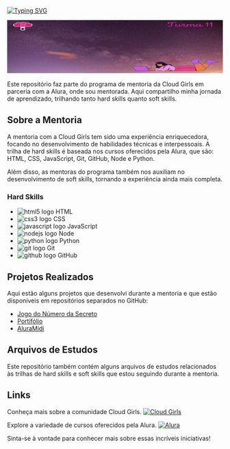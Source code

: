 [![Typing SVG](https://readme-typing-svg.herokuapp.com?lines=Mentoria+Cloud+Girls&center=true&width=460&height=80&size=38&color=%23DB4277)](https://git.io/typing-svg)


![Capa Mentee](https://github.com/deboranortes/Mentoria-Cloud-Girls/blob/main/capa.jpg)


Este repositório faz parte do programa de mentoria da Cloud Girls em parceria com a Alura, onde sou mentorada. Aqui compartilho minha jornada de aprendizado, trilhando tanto hard skills quanto soft skills.

## Sobre a Mentoria

A mentoria com a Cloud Girls tem sido uma experiência enriquecedora, focando no desenvolvimento de habilidades técnicas e interpessoais. A trilha de hard skills é baseada nos cursos oferecidos pela Alura, que são: HTML, CSS, JavaScript, Git, GitHub, Node e Python.

Além disso, as mentoras do programa também nos auxiliam no desenvolvimento de soft skills, tornando a experiência ainda mais completa.


### Hard Skills

- <img src="https://cdn.jsdelivr.net/gh/devicons/devicon/icons/html5/html5-original.svg" height="25" alt="html5 logo"  /> HTML
- <img src="https://cdn.jsdelivr.net/gh/devicons/devicon/icons/css3/css3-original.svg" height="25" alt="css3 logo"  /> CSS
- <img src="https://cdn.jsdelivr.net/gh/devicons/devicon/icons/javascript/javascript-plain.svg" height="25" alt="javascript logo"  /> JavaScript
- <img src="https://w1.pngwing.com/pngs/885/534/png-transparent-green-grass-nodejs-javascript-react-mean-angularjs-logo-symbol-thumbnail.png" height="25" alt="nodejs logo"  /> Node
- <img src="https://cdn.jsdelivr.net/gh/devicons/devicon/icons/python/python-original.svg" height="25" alt="python logo"  /> Python
- <img src="https://cdn.jsdelivr.net/gh/devicons/devicon/icons/git/git-original.svg" height="25" alt="git logo"  /> Git
- <img src="https://seeklogo.com/images/G/github-colored-logo-FDDF6EB1F0-seeklogo.com.png" height="25" alt="github logo"  /> GitHub


## Projetos Realizados

Aqui estão alguns projetos que desenvolvi durante a mentoria e que estão disponíveis em repositórios separados no GitHub:

- [Jogo do Número da Secreto](https://github.com/deboranortes/Jogo-do-numero-secreto)
- [Portifólio](https://github.com/deboranortes/portifolio)
- [AluraMidi](https://github.com/deboranortes/aluramidi)

## Arquivos de Estudos

Este repositório também contém alguns arquivos de estudos relacionados às trilhas de hard skills e soft skills que estou seguindo durante a mentoria.


## Links

Conheça mais sobre a comunidade Cloud Girls. [![Cloud Girls](https://img.shields.io/badge/Cloud%20Girls-Visit%20Website-e83e8c)](https://cloudgirls.com.br/)

Explore a variedade de cursos oferecidos pela Alura. [![Alura](https://img.shields.io/badge/Alura-Visit%20Website-008BAA)](https://www.alura.com.br/)


Sinta-se à vontade para conhecer mais sobre essas incríveis iniciativas!


